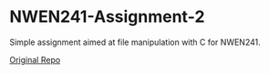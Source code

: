 # NWEN241-Assignment-2
Simple assignment aimed at file manipulation with C for NWEN241. 

[Original Repo](https://github.com/NiamhFerns/course-work)

